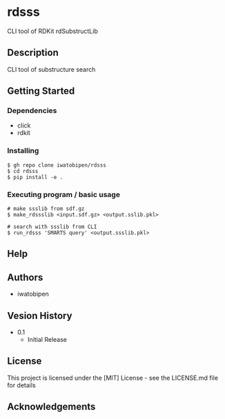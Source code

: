 # rdsss

CLI tool of RDKit rdSubstructLib

## Description

CLI tool of substructure search

## Getting Started

### Dependencies

* click
* rdkit

### Installing

```
$ gh repo clone iwatobipen/rdsss
$ cd rdsss
$ pip install -e .
```

### Executing program / basic usage

```
# make ssslib from sdf.gz
$ make_rdssslib <input.sdf.gz> <output.sslib.pkl>

# search with ssslib from CLI
$ run_rdsss 'SMARTS query' <output.ssslib.pkl>
```

## Help

## Authors

* iwatobipen

## Vesion History

* 0.1
  * Initial Release

## License

This project is licensed under the [MIT] License - see the LICENSE.md file for details

## Acknowledgements

